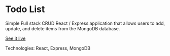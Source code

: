 # Todo List

Simple Full stack CRUD React / Express application that allows users to add, update, and delete items from the MongoDB database. 

[See it live](https://todo-list-mario-domenech.herokuapp.com/)

Technologies: React, Express, MongoDB
